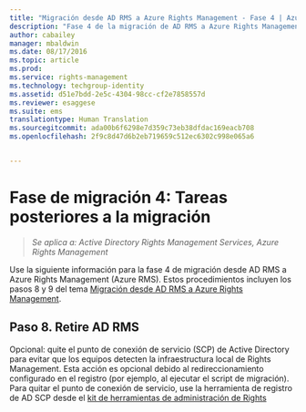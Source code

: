 ```yaml
---
title: "Migración desde AD RMS a Azure Rights Management - Fase 4 | Azure RMS"
description: "Fase 4 de la migración de AD RMS a Azure Rights Management (Azure RMS), que abarca los pasos 8 y 9 descritos en Migración desde AD RMS a Azure Rights Management."
author: cabailey
manager: mbaldwin
ms.date: 08/17/2016
ms.topic: article
ms.prod: 
ms.service: rights-management
ms.technology: techgroup-identity
ms.assetid: d51e7bdd-2e5c-4304-98cc-cf2e7858557d
ms.reviewer: esaggese
ms.suite: ems
translationtype: Human Translation
ms.sourcegitcommit: ada00b6f6298e7d359c73eb38dfdac169eacb708
ms.openlocfilehash: 2f9c8d47d6b2eb719659c512ec6302c998e065a6


---
```


# Fase de migración 4: Tareas posteriores a la migración

>*Se aplica a: Active Directory Rights Management Services, Azure Rights Management*


Use la siguiente información para la fase 4 de migración desde AD RMS a Azure Rights Management (Azure RMS). Estos procedimientos incluyen los pasos 8 y 9 del tema [Migración desde AD RMS a Azure Rights Management](migrate-from-ad-rms-to-azure-rms.md).


## Paso 8. Retire AD RMS

Opcional: quite el punto de conexión de servicio (SCP) de Active Directory para evitar que los equipos detecten la infraestructura local de Rights Management. Esta acción es opcional debido al redireccionamiento configurado en el registro (por ejemplo, al ejecutar el script de migración). Para quitar el punto de conexión de servicio, use la herramienta de registro de AD SCP desde el [kit de herramientas de administración de Rights Management Services](http://www.microsoft.com/download/details.aspx?id=1479).

Supervise la actividad de los servidores de AD RMS. Para ello, por ejemplo, compruebe las [solicitudes en el informe de mantenimiento del sistema](https://technet.microsoft.com/library/ee221012%28v=ws.10%29.aspx), la [tabla ServiceRequest](http://technet.microsoft.com/library/dd772686%28v=ws.10%29.aspx) o realice una [auditoría del acceso de los usuarios a contenido protegido](http://social.technet.microsoft.com/wiki/contents/articles/3440.ad-rms-frequently-asked-questions-faq.aspx). Cuando haya confirmado que los clientes de RMS ya no se comunican con estos servidores y que los clientes están utilizando Azure RMS correctamente, puede quitar el rol de servidor de AD RMS de estos servidores. Si usa servidores dedicados, es preferible aplicar una medida de cautela basada en cerrar primero los servidores durante un período de tiempo para asegurarse de que no hay ningún problema notificado que requiera reiniciar estos servidores para garantizar la continuidad del servicio mientras investiga por qué los clientes no usan Azure RMS.

Después de retirar los servidores de AD RMS, seguramente le interese revisar las plantillas en el Portal de Azure clásico y consolidarlas para que los usuarios tengan menos opciones entre las que elegir, volver a configurarlas o incluso agregar plantillas nuevas. También sería una buena oportunidad para publicar las plantillas predeterminadas. Para más información, consulte [Configuración de plantillas personalizadas para Azure Rights Management](../deploy-use/configure-custom-templates.md).

## Step 9. Vuelva a escribir su clave de inquilino de Azure RMS.
Este paso solo es válido si la topología de claves de inquilino que ha elegido es administrada por Microsoft, en lugar de ser administrada por el cliente (BYOK con el Almacén de claves de Azure).

Aunque este paso es opcional, se recomienda completarlo cuando la clave de inquilino de Azure RMS es administrada por Microsoft y se ha migrado desde AD RMS. En este escenario, si vuelve a generar la clave, protegerá su clave de inquilino de Azure RMS ante posibles infracciones de seguridad en la clave de AD RMS.

Si vuelve a definir la clave del inquilino de Azure RMS (lo que también se conoce como "revertir su clave"), se crea una nueva clave y se archiva la clave original. Sin embargo, dado que el paso de una clave a otra no es inmediato sino que requiere unas cuantas semanas, no espere hasta sospechar de una infracción de la clave original y vuelva a definir la clave de inquilino de Azure RMS en cuanto se complete la migración.

Para volver a generar la clave de inquilino de Azure RMS administrada por Microsoft, [póngase en contacto con el soporte técnico de Microsoft](../get-started/information-support.md#to-contact-microsoft-support) y abra una **incidencia de soporte técnico de Azure Rights Management para solicitar que se vuelva a generar la clave de Azure RMS después de la migración desde AD RMS**. Debe demostrar que es un administrador del inquilino de Azure RMS y comprender que este proceso tarda varios días en confirmarse. Se aplican cargos de soporte técnico Standard; la acción de volver a escribir la clave de inquilino no es un servicio de soporte técnico gratuito.


## Pasos siguientes

Para obtener más información sobre cómo administrar la clave de inquilino de RMS, vea [Operaciones para la clave de inquilino de Azure Rights Management](../deploy-use/operations-tenant-key.md).

Ahora que ha completado la migración, revise el [mapa de ruta de implementación](deployment-roadmap.md) para identificar las tareas de implementación que necesite realizar.




<!--HONumber=Aug16_HO4-->


